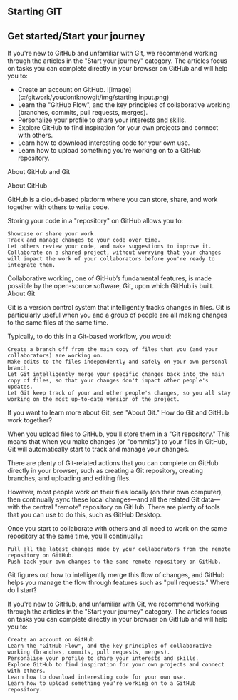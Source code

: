 
## Starting GIT

## Get started/Start your journey

If you're new to GitHub and unfamiliar with Git, we recommend working through the articles in the "Start your journey" category. The articles focus on tasks you can complete directly in your browser on GitHub and will help you to:

- Create an account on GitHub.
![image](c:/gitwork/youdontknowgit/img/starting input.png)
- Learn the "GitHub Flow", and the key principles of collaborative working (branches, commits, pull requests, merges).
- Personalize your profile to share your interests and skills.
- Explore GitHub to find inspiration for your own projects and connect with others.
- Learn how to download interesting code for your own use.
- Learn how to upload something you're working on to a GitHub repository.

About GitHub and Git



About GitHub

GitHub is a cloud-based platform where you can store, share, and work together with others to write code.

Storing your code in a "repository" on GitHub allows you to:

    Showcase or share your work.
    Track and manage changes to your code over time.
    Let others review your code, and make suggestions to improve it.
    Collaborate on a shared project, without worrying that your changes will impact the work of your collaborators before you're ready to integrate them.

Collaborative working, one of GitHub’s fundamental features, is made possible by the open-source software, Git, upon which GitHub is built.
About Git

Git is a version control system that intelligently tracks changes in files. Git is particularly useful when you and a group of people are all making changes to the same files at the same time.

Typically, to do this in a Git-based workflow, you would:

    Create a branch off from the main copy of files that you (and your collaborators) are working on.
    Make edits to the files independently and safely on your own personal branch.
    Let Git intelligently merge your specific changes back into the main copy of files, so that your changes don't impact other people's updates.
    Let Git keep track of your and other people's changes, so you all stay working on the most up-to-date version of the project.

If you want to learn more about Git, see "About Git."
How do Git and GitHub work together?

When you upload files to GitHub, you'll store them in a "Git repository." This means that when you make changes (or "commits") to your files in GitHub, Git will automatically start to track and manage your changes.

There are plenty of Git-related actions that you can complete on GitHub directly in your browser, such as creating a Git repository, creating branches, and uploading and editing files.

However, most people work on their files locally (on their own computer), then continually sync these local changes—and all the related Git data—with the central "remote" repository on GitHub. There are plenty of tools that you can use to do this, such as GitHub Desktop.

Once you start to collaborate with others and all need to work on the same repository at the same time, you’ll continually:

    Pull all the latest changes made by your collaborators from the remote repository on GitHub.
    Push back your own changes to the same remote repository on GitHub.

Git figures out how to intelligently merge this flow of changes, and GitHub helps you manage the flow through features such as "pull requests."
Where do I start?

If you're new to GitHub, and unfamiliar with Git, we recommend working through the articles in the "Start your journey" category. The articles focus on tasks you can complete directly in your browser on GitHub and will help you to:

    Create an account on GitHub.
    Learn the "GitHub Flow", and the key principles of collaborative working (branches, commits, pull requests, merges).
    Personalise your profile to share your interests and skills.
    Explore GitHub to find inspiration for your own projects and connect with others.
    Learn how to download interesting code for your own use.
    Learn how to upload something you're working on to a GitHub repository.
